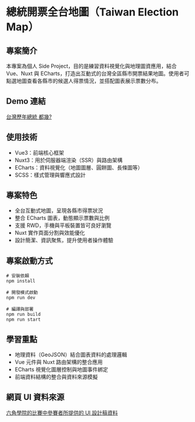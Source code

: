 # 總統開票全台地圖（Taiwan Election Map）

## 專案簡介

本專案為個人 Side Project，目的是練習資料視覺化與地理圖資應用，結合 Vue、Nuxt 與 ECharts，打造出互動式的台灣全區縣市開票結果地圖。使用者可點選地圖查看各縣市的候選人得票情況，並搭配圖表展示票數分布。

## Demo 連結

<a href="https://statistics-data-map.vercel.app/" target="_blank">台灣歷年總統 都幾?</a>

## 使用技術

- Vue3：前端核心框架
- Nuxt3：用於伺服器端渲染（SSR）與路由架構
- ECharts：資料視覺化（地圖圖層、圓餅圖、長條圖等）
- SCSS：樣式管理與響應式設計

## 專案特色

- 全台互動式地圖，呈現各縣市得票狀況
- 整合 ECharts 圖表，動態顯示票數與比例
- 支援 RWD，手機與平板裝置皆可良好瀏覽
- Nuxt 實作頁面分割與效能優化
- 設計簡潔、資訊聚焦，提升使用者操作體驗

## 專案啟動方式

```
# 安裝依賴
npm install

# 開發模式啟動
npm run dev

# 編譯與部署
npm run build
npm run start
```

## 學習重點

- 地理資料（GeoJSON）結合圖表資料的處理邏輯
- Vue 元件與 Nuxt 路由架構的整合應用
- ECharts 視覺化圖層控制與地圖事件綁定
- 前端資料結構的整合與資料來源模擬

## 網頁 UI 資料來源

<a href="https://2023.thef2e.com/works" target="_blank">六角學院的比賽中參賽者所提供的 UI 設計稿資料</a>
